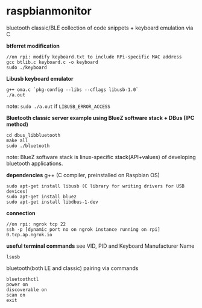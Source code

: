 # raspbianmonitor
bluetooth classic/BLE collection of code snippets + keyboard emulation via C 

**btferret modification**
```
//on rpi: modify keyboard.txt to include RPi-specific MAC address
gcc btlib.c keyboard.c -o keyboard
sudo ./keyboard
```

**Libusb keyboard emulator**
```
g++ oma.c `pkg-config --libs --cflags libusb-1.0`
./a.out
```
note: `sudo ./a.out` if `LIBUSB_ERROR_ACCESS`

**Bluetooth classic server example using BlueZ software stack + DBus (IPC method)**
```
cd dbus_libbluetooth
make all
sudo ./bluetooth
```
note: BlueZ software stack is linux-specific stack(API+values) of developing bluetooth applications. 

**dependencies**
g++ (C compiler, preinstalled on Raspbian OS)
```
sudo apt-get install libusb (C library for writing drivers for USB devices)
sudo apt-get install bluez
sudo apt-get install libdbus-1-dev
```

**connection**
```
//on rpi: ngrok tcp 22
ssh -p [dynamic port no on ngrok instance running on rpi] 0.tcp.ap.ngrok.io
```

**useful terminal commands**
see VID, PID and Keyboard Manufacturer Name
```
lsusb
```
bluetooth(both LE and classic) pairing via commands 
```
bluetoothctl
power on
discoverable on
scan on
exit
```